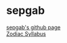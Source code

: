 # sepgab
[sepgab's github page](https://github.com/sepgab/ "Sepgab's homepage") <br>
[Zodiac Syllabus](https://github.com/greenfox-academy/zodiac-syllabus "Zodiac Syllabus")
